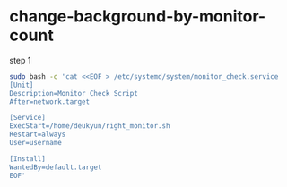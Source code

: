 # change-background-by-monitor-count

step 1

```bash
sudo bash -c 'cat <<EOF > /etc/systemd/system/monitor_check.service
[Unit]
Description=Monitor Check Script
After=network.target

[Service]
ExecStart=/home/deukyun/right_monitor.sh
Restart=always
User=username

[Install]
WantedBy=default.target
EOF'
```